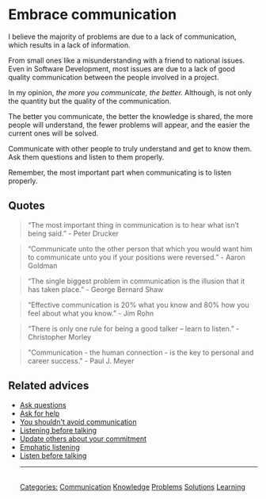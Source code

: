 # Embrace communication

I believe the majority of problems are due to a lack of communication, which results in a lack of information.

From small ones like a misunderstanding with a friend to national issues. Even in Software Development, most issues are due to a lack of good quality communication between the people involved in a project.

In my opinion, _the more you communicate, the better._ Although, is not only the quantity but the quality of the communication.

The better you communicate, the better the knowledge is shared, the more people will understand, the fewer problems will appear, and the easier the current ones will be solved.

Communicate with other people to truly understand and get to know them. Ask them questions and listen to them properly.

Remember, the most important part when communicating is to listen properly.

## Quotes

> “The most important thing in communication is to hear what isn’t being said.” - Peter Drucker

> “Communicate unto the other person that which you would want him to communicate unto you if your positions were reversed.” - Aaron Goldman

> “The single biggest problem in communication is the illusion that it has taken place.” - George Bernard Shaw

> “Effective communication is 20% what you know and 80% how you feel about what you know.” - Jim Rohn

> “There is only one rule for being a good talker – learn to listen.” - Christopher Morley

> "Communication - the human connection - is the key to personal and career success." - Paul J. Meyer

## Related advices

- [Ask questions](../Ask%20questions/index.md)
- [Ask for help](../Ask%20for%20help/index.md)
- [You shouldn't avoid communication](../You%20shouldn't%20avoid%20communication/index.md)
- [Listening before talking](../Listen%20before%20talking/index.md)
- [Update others about your commitment](../Update%20others%20about%20your%20commitment/index.md)
- [Emphatic listening](../Empathic%20Listening/index.md)
- [Listen before talking](../Listen%20before%20talking/index.md)<hr/><br/>[Categories:](../Categories/index.md) [Communication](../Categories/Communication.md) [Knowledge](../Categories/Knowledge.md) [Problems](../Categories/Problems.md) [Solutions](../Categories/Solutions.md) [Learning](../Categories/Learning.md)